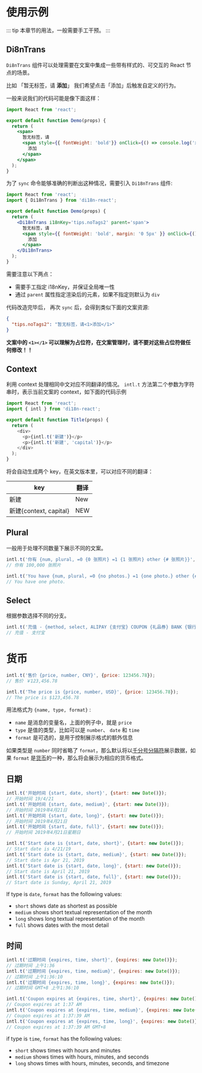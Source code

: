 # 使用示例

::: tip
本章节的用法，一般需要手工干预。
:::

## Di8nTrans 

`Di8nTrans` 组件可以处理需要在文案中集成一些带有样式的、可交互的 React 节点的场景。

比如 「暂无标签，请 **添加**」 我们希望点击「添加」后触发自定义的行为。

一般来说我们的代码可能是像下面这样：

```jsx
import React from 'react';

export default function Demo(props) {
  return (
    <span>
      暂无标签，请
      <span style={{ fontWeight: 'bold'}} onClick={() => console.log('xxxxx')}>
        添加
      </span>
    </span>
  );
}
```

为了 `sync` 命令能够准确的判断出这种情况，需要引入 `Di18nTrans` 组件:

```jsx
import React from 'react';
import { Di18nTrans } from 'di18n-react';

export default function Demo(props) {
  return (
    <Di18nTrans i18nKey='tips.noTags2' parent='span'>
      暂无标签，请
      <span style={{ fontWeight: 'bold', margin: '0 5px' }} onClick={() => console.log('xxxxx')}>
        添加
      </span>
    </Di18nTrans>
  );
}
```

需要注意以下两点：

- 需要手工指定 i18nKey，并保证全局唯一性
- 通过 `parent` 属性指定渲染后的元素，如果不指定则默认为 `div`

代码改造完毕后， 再次 `sync` 后，会得到类似下面的文案资源:

```json
{
  "tips.noTags2": "暂无标签，请<1>添加</1>"
}
```

**文案中的 `<1></1>` 可以理解为占位符，在文案管理时，请不要对这些占位符做任何修改！！**

## Context

利用 context 处理相同中文对应不同翻译的情况。 `intl.t` 方法第二个参数为字符串时，表示当前文案的 context，如下面的代码示例

```js
import React from 'react';
import { intl } from 'di18n-react';

export default function Title(props) {
  return (
    <div>
      <p>{intl.t('新建')}</p>
      <p>{intl.t('新建', 'capital')}</p>
    </div>
  );
}
```

将会自动生成两个 key，在英文版本里，可以对应不同的翻译：

| key                    | 翻译 |
| ---------------------- | ---- |
| 新建                   | New  |
| 新建{context, capital} | NEW  |

## Plural

一般用于处理不同数量下展示不同的文案。

```js
intl.t('你有 {num, plural, =0 {0 张照片} =1 {1 张照片} other {# 张照片}}', {num: 100000});
// 你有 100,000 张照片

intl.t('You have {num, plural, =0 {no photos.} =1 {one photo.} other {# photos.}}', {num: 1});
// You have one photo.
```

## Select 

根据参数选择不同的分支。

```js
intl.t('充值 - {method, select, ALIPAY {支付宝} COUPON {礼品券} BANK {银行卡}}', { method: 'ALIPAY' });
// 充值 - 支付宝
```

# 货币

```js
intl.t('售价 {price, number, CNY}', {price: 123456.78});
// 售价 ￥123,456.78

intl.t('The price is {price, number, USD}', {price: 123456.78});
// The price is $123,456.78
```

用法格式为 `{name, type, format}` :

- `name` 是消息的变量名，上面的例子中，就是 `price`
- `type` 是值的类型，比如可以是 `number`、 `date` 和 `time`
- `format` 是可选的，是用于控制展示格式的额外信息

如果类型是 `number` 同时省略了 `format`，那么默认将以[千分号分隔符](https://docs.oracle.com/cd/E19455-01/806-0169/overview-9/index.html)展示数据，如果 `format` 是[货币](https://www.currency-iso.org/en/home/tables/table-a1.html)的一种，那么将会展示为相应的货币格式。

## 日期

```js
intl.t('开始时间 {start, date, short}', {start: new Date()});
// 开始时间 19/4/21
intl.t('开始时间 {start, date, medium}', {start: new Date()});
// 开始时间 2019年4月21日
intl.t('开始时间 {start, date, long}', {start: new Date()});
// 开始时间 2019年4月21日
intl.t('开始时间 {start, date, full}', {start: new Date()});
// 开始时间 2019年4月21日星期日

intl.t('Start date is {start, date, short}', {start: new Date()});
// Start date is 4/21/19
intl.t('Start date is {start, date, medium}', {start: new Date()});
// Start date is Apr 21, 2019
intl.t('Start date is {start, date, long}', {start: new Date()});
// Start date is April 21, 2019
intl.t('Start date is {start, date, full}', {start: new Date()});
// Start date is Sunday, April 21, 2019
```

If type is `date`, `format` has the following values:

- `short` shows date as shortest as possible
- `medium` shows short textual representation of the month
- `long` shows long textual representation of the month
- `full` shows dates with the most detail


## 时间

```js
intl.t('过期时间 {expires, time, short}', {expires: new Date()});
// 过期时间 上午1:36
intl.t('过期时间 {expires, time, medium}', {expires: new Date()});
// 过期时间 上午1:36:10
intl.t('过期时间 {expires, time, long}', {expires: new Date()});
// 过期时间 GMT+8 上午1:36:10

intl.t('Coupon expires at {expires, time, short}', {expires: new Date()});
// Coupon expires at 1:37 AM
intl.t('Coupon expires at {expires, time, medium}', {expires: new Date()});
// Coupon expires at 1:37:39 AM
intl.t('Coupon expires at {expires, time, long}', {expires: new Date()});
// Coupon expires at 1:37:39 AM GMT+8
```

if type is `time`, `format` has the following values:

- `short` shows times with hours and minutes
- `medium` shows times with hours, minutes, and seconds
- `long` shows times with hours, minutes, seconds, and timezone